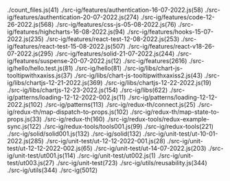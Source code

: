 ./count_files.js(41)
./src-ig/features/authentication-16-07-2022.js(58)
./src-ig/features/authentication-20-07-2022.js(274)
./src-ig/features/code-12-26-2022.js(568)
./src-ig/features/css-js-05-08-2022.js(76)
./src-ig/features/highcharts-16-08-2022.js(94)
./src-ig/features/hooks-15-07-2022.js(235)
./src-ig/features/react-test-12-08-2022.js(253)
./src-ig/features/react-test-15-08-2022.js(507)
./src-ig/features/react-v18-26-07-2022.js(295)
./src-ig/features/solid-21-07-2022.js(244)
./src-ig/features/suspense-20-07-2022.js(12)
./src-ig/features(2616)
./src-ig/hello/hello.test.js(81)
./src-ig/hello(81)
./src-ig/libs/chart-js-tooltipwithxaxiss.js(37)
./src-ig/libs/chart-js-tooltipwithxaxiss2.js(43)
./src-ig/libs/chartjs-12-21-2022.js(369)
./src-ig/libs/chartjs-12-22-2022.js(19)
./src-ig/libs/chartjs-12-23-2022.js(154)
./src-ig/libs(622)
./src-ig/patterns/loading-12-12-2022-002.js(11)
./src-ig/patterns/loading-12-12-2022.js(102)
./src-ig/patterns(113)
./src-ig/redux-th/connect.js(25)
./src-ig/redux-th/map-dispatch-to-props.js(102)
./src-ig/redux-th/map-state-to-props.js(33)
./src-ig/redux-th(160)
./src-ig/redux-tools/redux-example-sync.js(122)
./src-ig/redux-tools/tools001.js(99)
./src-ig/redux-tools(221)
./src-ig/solid/solid001.js(132)
./src-ig/solid(132)
./src-ig/unit-test/ut-10-01-2022.js(285)
./src-ig/unit-test/ut-12-12-2022-001.js(28)
./src-ig/unit-test/ut-12-12-2022-002.js(65)
./src-ig/unit-test/ut-14-07-2022.js(203)
./src-ig/unit-test/ut001.js(114)
./src-ig/unit-test/ut002.js(1)
./src-ig/unit-test/ut003.js(27)
./src-ig/unit-test(723)
./src-ig/utils/reusability.js(344)
./src-ig/utils(344)
./src-ig(5012)